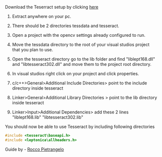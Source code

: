 Download the Teserract setup by clicking [here](https://github.com/arjunvegda/receipt-ocr/raw/master/tesseract_setup.zip "Link to Teserract setup")  

1. Extract anywhere on your pc.

2. There should be 2 directories tessdata and tesseract.

3. Open a project with the opencv settings already configured to run.

4. Move the tessdata directory to the root of your visual studios project that you plan to use.

5. Open the tesseract directory go to the lib folder and find "liblept168.dll" and "libtesseract302.dll" and move them to the project root directory.

6. In visual studios right click on your project and click properties.

7. c/c++>General>Additional Include Directories> point to the include directory inside tesseract

8. Linker>General>Additional Library Directories > point to the lib directory inside tesseract

9. Linker>Input>Additional Dependencies> add these 2 lines "liblept168.lib" "libtesseract302.lib"

You should now be able to use Tesseract by including following directories

```c
#include <tesseract\baseapi.h>
#include <leptonica\allheaders.h>
```

Guide by  - [Rocco Pietrangelo](https://github.com/rpietrangelo "Link to Rocco's Github")
